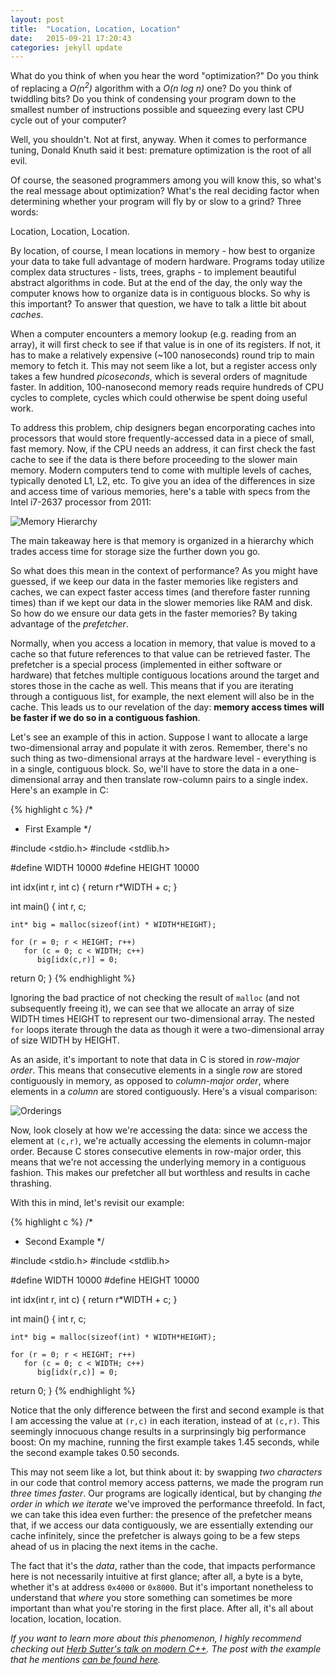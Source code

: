 ```yaml
---
layout: post
title:  "Location, Location, Location"
date:   2015-09-21 17:20:43
categories: jekyll update
---
```


What do you think of when you hear the word "optimization?" Do you think of replacing a <i>O(n<sup>2</sup>)</i> algorithm with a <i>O(n log n)</i> one? Do you think of twiddling bits? Do you think of condensing your program down to the smallest number of instructions possible and squeezing every last CPU cycle out of your computer?

Well, you shouldn't. Not at first, anyway. When it comes to performance tuning, Donald Knuth said it best: premature optimization is the root of all evil.

Of course, the seasoned programmers among you will know this, so what's the real message about optimization? What's the real deciding factor when determining whether your program will fly by or slow to a grind? Three words:

Location, Location, Location.

By location, of course, I mean locations in memory - how best to organize your data to take full advantage of modern hardware. Programs today utilize complex data structures - lists, trees, graphs - to implement beautiful abstract algorithms in code. But at the end of the day, the only way the computer knows how to organize data is in contiguous blocks. So why is this important? To answer that question, we have to talk a little bit about <i>caches</i>.

When a computer encounters a memory lookup (e.g. reading from an array), it will first check to see if that value is in one of its registers. If not, it has to make a relatively expensive (~100 nanoseconds) round trip to main memory to fetch it. This may not seem like a lot, but a register access only takes a few hundred <i>picoseconds</i>, which is several orders of magnitude faster. In addition, 100-nanosecond memory reads require hundreds of CPU cycles to complete, cycles which could otherwise be spent doing useful work.

To address this problem, chip designers began encorporating caches into processors that would store frequently-accessed data in a piece of small, fast memory. Now, if the CPU needs an address, it can first check the fast cache to see if the data is there before proceeding to the slower main memory. Modern computers tend to come with multiple levels of caches, typically denoted L1, L2, etc. To give you an idea of the differences in size and access time of various memories, here's a table with specs from the Intel i7-2637 processor from 2011:

![Memory Hierarchy]({{site.url}}/memory-hierarchy.png "Memory Hierarchy")

The main takeaway here is that memory is organized in a hierarchy which trades access time for storage size the further down you go.

So what does this mean in the context of performance? As you might have guessed, if we keep our data in the faster memories like registers and caches, we can expect faster access times (and therefore faster running times) than if we kept our data in the slower memories like RAM and disk. So how do we ensure our data gets in the faster memories? By taking advantage of the <i>prefetcher</i>.

Normally, when you access a location in memory, that value is moved to a cache so that future references to that value can be retrieved faster. The prefetcher is a special process (implemented in either software or hardware) that fetches multiple contiguous locations around the target and stores those in the cache as well. This means that if you are iterating through a contiguous list, for example, the next element will also be in the cache. This leads us to our revelation of the day: <b>memory access times will be faster if we do so in a contiguous fashion</b>.

Let's see an example of this in action. Suppose I want to allocate a large two-dimensional array and populate it with zeros. Remember, there's no such thing as two-dimensional arrays at the hardware level - everything is in a single, contiguous block. So, we'll have to store the data in a one-dimensional array and then translate row-column pairs to a single index. Here's an example in C:

{% highlight c %}
/*
 * First Example
 */

#include <stdio.h>
#include <stdlib.h>

#define WIDTH  10000
#define HEIGHT 10000

int idx(int r, int c)
{
    return r*WIDTH + c;
}

int main()
{
    int r, c;

    int* big = malloc(sizeof(int) * WIDTH*HEIGHT);

    for (r = 0; r < HEIGHT; r++)
       for (c = 0; c < WIDTH; c++)
          big[idx(c,r)] = 0;

   return 0; 
}
{% endhighlight %}

Ignoring the bad practice of not checking the result of `malloc` (and not subsequently freeing it), we can see that we allocate an array of size WIDTH times HEIGHT to represent our two-dimensional array. The nested `for` loops iterate through the data as though it were a two-dimensional array of size WIDTH by HEIGHT.

As an aside, it's important to note that data in C is stored in <i>row-major order</i>. This means that consecutive elements in a single <i>row</i> are stored contiguously in memory, as opposed to <i>column-major order</i>, where elements in a <i>column</i> are stored contiguously. Here's a visual comparison:

![Orderings]({{site.url}}/orderings.png "Orderings")

Now, look closely at how we're accessing the data: since we access the element at `(c,r)`, we're actually accessing the elements in column-major order. Because C stores consecutive elements in row-major order, this means that we're not accessing the underlying memory in a contiguous fashion. This makes our prefetcher all but worthless and results in cache thrashing.

With this in mind, let's revisit our example:

{% highlight c %}
/*
 * Second Example
 */

#include <stdio.h>
#include <stdlib.h>

#define WIDTH  10000
#define HEIGHT 10000

int idx(int r, int c)
{
    return r*WIDTH + c;
}

int main()
{
    int r, c;

    int* big = malloc(sizeof(int) * WIDTH*HEIGHT);

    for (r = 0; r < HEIGHT; r++)
       for (c = 0; c < WIDTH; c++)
          big[idx(r,c)] = 0;

   return 0; 
}
{% endhighlight %}

Notice that the only difference between the first and second example is that I am accessing the value at `(r,c)` in each iteration, instead of at `(c,r)`. This seemingly innocuous change results in a surprinsingly big performance boost: On my machine, running the first example takes 1.45 seconds, while the second example takes 0.50 seconds.

This may not seem like a lot, but think about it: by swapping <i>two characters</i> in our code that control memory access patterns, we made the program run <i>three times faster</i>. Our programs are logically identical, but by changing <i>the order in which we iterate</i> we've improved the performance threefold. In fact, we can take this idea even further: the presence of the prefetcher means that, if we access our data contiguously, we are essentially extending our cache infinitely, since the prefetcher is always going to be a few steps ahead of us in placing the next items in the cache.

The fact that it's the <i>data</i>, rather than the code, that impacts performance here is not necessarily intuitive at first glance; after all, a byte is a byte, whether it's at address `0x4000` or `0x8000`. But it's important nonetheless to understand that <i>where</i> you store something can sometimes be more important than what you're storing in the first place. After all, it's all about location, location, location.

<i>If you want to learn more about this phenomenon, I highly recommend checking out [Herb Sutter's talk on modern C++](https://channel9.msdn.com/Events/Build/2014/2-661). The post with the example that he mentions [can be found here](http://gameprogrammingpatterns.com/data-locality.html).</i>
